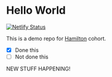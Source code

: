 # Hello World

[![Netlify Status](https://api.netlify.com/api/v1/badges/3392ecb7-1cc7-4fa6-914c-ab0b4bff9084/deploy-status)](https://app.netlify.com/sites/aaron-test-commit/deploys)

This is a demo repo for [Hamilton](https://getfutureproof.co.uk) cohort.

- [x] Done this
- [ ] Not done this

NEW STUFF HAPPENING!
